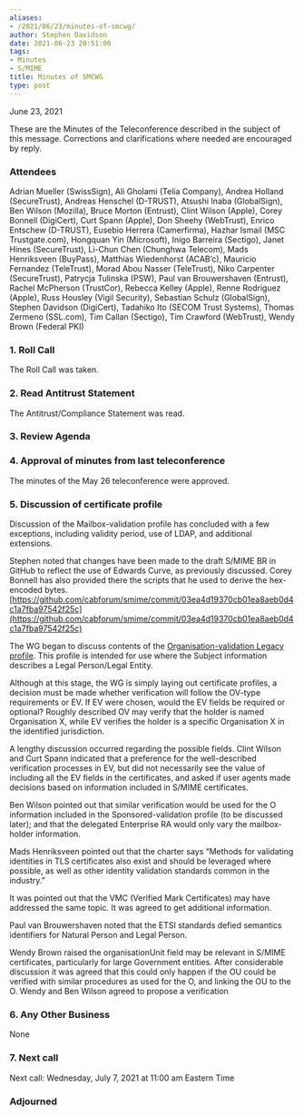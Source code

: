 ```yaml
---
aliases:
- /2021/06/23/minutes-of-smcwg/
author: Stephen Davidson
date: 2021-06-23 20:51:00
tags:
- Minutes
- S/MIME
title: Minutes of SMCWG
type: post
---
```


June 23, 2021

These are the Minutes of the Teleconference described in the subject of this message. Corrections and clarifications where needed are encouraged by reply.

### Attendees

Adrian Mueller (SwissSign), Ali Gholami (Telia Company), Andrea Holland (SecureTrust), Andreas Henschel (D-TRUST), Atsushi Inaba (GlobalSign), Ben Wilson (Mozilla), Bruce Morton (Entrust), Clint Wilson (Apple), Corey Bonnell (DigiCert), Curt Spann (Apple), Don Sheehy (WebTrust), Enrico Entschew (D-TRUST), Eusebio Herrera (Camerfirma), Hazhar Ismail (MSC Trustgate.com), Hongquan Yin (Microsoft), Inigo Barreira (Sectigo), Janet Hines (SecureTrust), Li-Chun Chen (Chunghwa Telecom), Mads Henriksveen (BuyPass), Matthias Wiedenhorst (ACAB’c), Mauricio Fernandez (TeleTrust), Morad Abou Nasser (TeleTrust), Niko Carpenter (SecureTrust), Patrycja Tulinska (PSW), Paul van Brouwershaven (Entrust), Rachel McPherson (TrustCor), Rebecca Kelley (Apple), Renne Rodriguez (Apple), Russ Housley (Vigil Security), Sebastian Schulz (GlobalSign), Stephen Davidson (DigiCert), Tadahiko Ito (SECOM Trust Systems), Thomas Zermeno (SSL.com), Tim Callan (Sectigo), Tim Crawford (WebTrust), Wendy Brown (Federal PKI)

### 1. Roll Call

The Roll Call was taken.

### 2. Read Antitrust Statement

The Antitrust/Compliance Statement was read.

### 3. Review Agenda

### 4. Approval of minutes from last teleconference

The minutes of the May 26 teleconference were approved.

### 5. Discussion of certificate profile

Discussion of the Mailbox-validation profile has concluded with a few exceptions, including validity period, use of LDAP, and additional extensions.

Stephen noted that changes have been made to the draft S/MIME BR in GitHub to reflect the use of Edwards Curve, as previously discussed. Corey Bonnell has also provided there the scripts that he used to derive the hex-encoded bytes. [https://github.com/cabforum/smime/commit/03ea4d19370cb01ea8aeb0d4c1a7fba97542f25c](https://github.com/cabforum/smime/commit/03ea4d19370cb01ea8aeb0d4c1a7fba97542f25c)

The WG began to discuss contents of the [Organisation-validation Legacy profile][1]. This profile is intended for use where the Subject information describes a Legal Person/Legal Entity.

Although at this stage, the WG is simply laying out certificate profiles, a decision must be made whether verification will follow the OV-type requirements or EV. If EV were chosen, would the EV fields be required or optional?
Roughly described OV may verify that the holder is named Organisation X, while EV verifies the holder is a specific Organisation X in the identified jurisdiction.

A lengthy discussion occurred regarding the possible fields. Clint Wilson and Curt Spann indicated that a preference for the well-described verification processes in EV, but did not necessarily see the value of including all the EV fields in the certificates, and asked if user agents made decisions based on information included in S/MIME certificates.

Ben Wilson pointed out that similar verification would be used for the O information included in the Sponsored-validation profile (to be discussed later); and that the delegated Enterprise RA would only vary the mailbox-holder information.

Mads Henriksveen pointed out that the charter says “Methods for validating identities in TLS certificates also exist and should be leveraged where possible, as well as other identity validation standards common in the industry.”

It was pointed out that the VMC (Verified Mark Certificates) may have addressed the same topic. It was agreed to get additional information.

Paul van Brouwershaven noted that the ETSI standards defied semantics identifiers for Natural Person and Legal Person.

Wendy Brown raised the organisationUnit field may be relevant in S/MIME certificates, particularly for large Government entities. After considerable discussion it was agreed that this could only happen if the OU could be verified with similar procedures as used for the O, and linking the OU to the O. Wendy and Ben Wilson agreed to propose a verification

### 6. Any Other Business

None

### 7. Next call

Next call: Wednesday, July 7, 2021 at 11:00 am Eastern Time

### Adjourned

[1]: https://docs.google.com/spreadsheets/d/1gEq-o4jU1FWvKBeMoncfmhAUemAgGuvVRSLQb7PedLU/edit?usp=sharing
